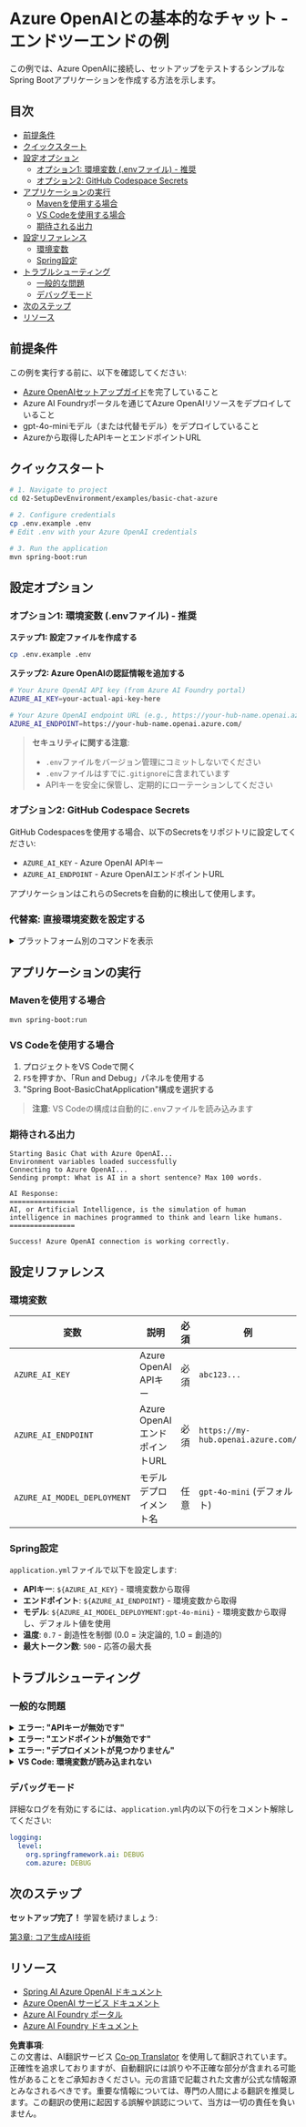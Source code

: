 <!--
CO_OP_TRANSLATOR_METADATA:
{
  "original_hash": "efd82efe50711d7e257eb943151d682c",
  "translation_date": "2025-07-27T13:36:37+00:00",
  "source_file": "02-SetupDevEnvironment/examples/basic-chat-azure/README.md",
  "language_code": "ja"
}
-->
# Azure OpenAIとの基本的なチャット - エンドツーエンドの例

この例では、Azure OpenAIに接続し、セットアップをテストするシンプルなSpring Bootアプリケーションを作成する方法を示します。

## 目次

- [前提条件](../../../../../02-SetupDevEnvironment/examples/basic-chat-azure)
- [クイックスタート](../../../../../02-SetupDevEnvironment/examples/basic-chat-azure)
- [設定オプション](../../../../../02-SetupDevEnvironment/examples/basic-chat-azure)
  - [オプション1: 環境変数 (.envファイル) - 推奨](../../../../../02-SetupDevEnvironment/examples/basic-chat-azure)
  - [オプション2: GitHub Codespace Secrets](../../../../../02-SetupDevEnvironment/examples/basic-chat-azure)
- [アプリケーションの実行](../../../../../02-SetupDevEnvironment/examples/basic-chat-azure)
  - [Mavenを使用する場合](../../../../../02-SetupDevEnvironment/examples/basic-chat-azure)
  - [VS Codeを使用する場合](../../../../../02-SetupDevEnvironment/examples/basic-chat-azure)
  - [期待される出力](../../../../../02-SetupDevEnvironment/examples/basic-chat-azure)
- [設定リファレンス](../../../../../02-SetupDevEnvironment/examples/basic-chat-azure)
  - [環境変数](../../../../../02-SetupDevEnvironment/examples/basic-chat-azure)
  - [Spring設定](../../../../../02-SetupDevEnvironment/examples/basic-chat-azure)
- [トラブルシューティング](../../../../../02-SetupDevEnvironment/examples/basic-chat-azure)
  - [一般的な問題](../../../../../02-SetupDevEnvironment/examples/basic-chat-azure)
  - [デバッグモード](../../../../../02-SetupDevEnvironment/examples/basic-chat-azure)
- [次のステップ](../../../../../02-SetupDevEnvironment/examples/basic-chat-azure)
- [リソース](../../../../../02-SetupDevEnvironment/examples/basic-chat-azure)

## 前提条件

この例を実行する前に、以下を確認してください:

- [Azure OpenAIセットアップガイド](../../getting-started-azure-openai.md)を完了していること  
- Azure AI Foundryポータルを通じてAzure OpenAIリソースをデプロイしていること  
- gpt-4o-miniモデル（または代替モデル）をデプロイしていること  
- Azureから取得したAPIキーとエンドポイントURL  

## クイックスタート

```bash
# 1. Navigate to project
cd 02-SetupDevEnvironment/examples/basic-chat-azure

# 2. Configure credentials
cp .env.example .env
# Edit .env with your Azure OpenAI credentials

# 3. Run the application
mvn spring-boot:run
```

## 設定オプション

### オプション1: 環境変数 (.envファイル) - 推奨

**ステップ1: 設定ファイルを作成する**
```bash
cp .env.example .env
```

**ステップ2: Azure OpenAIの認証情報を追加する**
```bash
# Your Azure OpenAI API key (from Azure AI Foundry portal)
AZURE_AI_KEY=your-actual-api-key-here

# Your Azure OpenAI endpoint URL (e.g., https://your-hub-name.openai.azure.com/)
AZURE_AI_ENDPOINT=https://your-hub-name.openai.azure.com/
```

> **セキュリティに関する注意**: 
> - `.env`ファイルをバージョン管理にコミットしないでください
> - `.env`ファイルはすでに`.gitignore`に含まれています
> - APIキーを安全に保管し、定期的にローテーションしてください

### オプション2: GitHub Codespace Secrets

GitHub Codespacesを使用する場合、以下のSecretsをリポジトリに設定してください:
- `AZURE_AI_KEY` - Azure OpenAI APIキー
- `AZURE_AI_ENDPOINT` - Azure OpenAIエンドポイントURL

アプリケーションはこれらのSecretsを自動的に検出して使用します。

### 代替案: 直接環境変数を設定する

<details>
<summary>プラットフォーム別のコマンドを表示</summary>

**Linux/macOS (bash/zsh):**
```bash
export AZURE_AI_KEY=your-actual-api-key-here
export AZURE_AI_ENDPOINT=https://your-hub-name.openai.azure.com/
```

**Windows (コマンドプロンプト):**
```cmd
set AZURE_AI_KEY=your-actual-api-key-here
set AZURE_AI_ENDPOINT=https://your-hub-name.openai.azure.com/
```

**Windows (PowerShell):**
```powershell
$env:AZURE_AI_KEY="your-actual-api-key-here"
$env:AZURE_AI_ENDPOINT="https://your-hub-name.openai.azure.com/"
```
</details>

## アプリケーションの実行

### Mavenを使用する場合

```bash
mvn spring-boot:run
```

### VS Codeを使用する場合

1. プロジェクトをVS Codeで開く
2. `F5`を押すか、「Run and Debug」パネルを使用する
3. "Spring Boot-BasicChatApplication"構成を選択する

> **注意**: VS Codeの構成は自動的に`.env`ファイルを読み込みます

### 期待される出力

```
Starting Basic Chat with Azure OpenAI...
Environment variables loaded successfully
Connecting to Azure OpenAI...
Sending prompt: What is AI in a short sentence? Max 100 words.

AI Response:
================
AI, or Artificial Intelligence, is the simulation of human intelligence in machines programmed to think and learn like humans.
================

Success! Azure OpenAI connection is working correctly.
```

## 設定リファレンス

### 環境変数

| 変数 | 説明 | 必須 | 例 |
|------|------|------|----|
| `AZURE_AI_KEY` | Azure OpenAI APIキー | 必須 | `abc123...` |
| `AZURE_AI_ENDPOINT` | Azure OpenAIエンドポイントURL | 必須 | `https://my-hub.openai.azure.com/` |
| `AZURE_AI_MODEL_DEPLOYMENT` | モデルデプロイメント名 | 任意 | `gpt-4o-mini` (デフォルト) |

### Spring設定

`application.yml`ファイルで以下を設定します:
- **APIキー**: `${AZURE_AI_KEY}` - 環境変数から取得
- **エンドポイント**: `${AZURE_AI_ENDPOINT}` - 環境変数から取得  
- **モデル**: `${AZURE_AI_MODEL_DEPLOYMENT:gpt-4o-mini}` - 環境変数から取得し、デフォルト値を使用
- **温度**: `0.7` - 創造性を制御 (0.0 = 決定論的, 1.0 = 創造的)
- **最大トークン数**: `500` - 応答の最大長

## トラブルシューティング

### 一般的な問題

<details>
<summary><strong>エラー: "APIキーが無効です"</strong></summary>

- `.env`ファイルに`AZURE_AI_KEY`が正しく設定されていることを確認してください
- Azure AI FoundryポータルからAPIキーを正確にコピーしたことを確認してください
- キーの周囲に余分なスペースや引用符がないことを確認してください
</details>

<details>
<summary><strong>エラー: "エンドポイントが無効です"</strong></summary>

- `AZURE_AI_ENDPOINT`が完全なURLを含んでいることを確認してください (例: `https://your-hub-name.openai.azure.com/`)
- 末尾のスラッシュの一貫性を確認してください
- エンドポイントがAzureのデプロイメント地域と一致していることを確認してください
</details>

<details>
<summary><strong>エラー: "デプロイメントが見つかりません"</strong></summary>

- モデルデプロイメント名がAzureでデプロイされたものと完全に一致していることを確認してください
- モデルが正常にデプロイされており、アクティブであることを確認してください
- デフォルトのデプロイメント名`gpt-4o-mini`を試してください
</details>

<details>
<summary><strong>VS Code: 環境変数が読み込まれない</strong></summary>

- `.env`ファイルがプロジェクトのルートディレクトリ（`pom.xml`と同じ階層）にあることを確認してください
- VS Codeの統合ターミナルで`mvn spring-boot:run`を実行してみてください
- VS Code Java拡張機能が正しくインストールされていることを確認してください
- 起動構成に`"envFile": "${workspaceFolder}/.env"`が含まれていることを確認してください
</details>

### デバッグモード

詳細なログを有効にするには、`application.yml`内の以下の行をコメント解除してください:

```yaml
logging:
  level:
    org.springframework.ai: DEBUG
    com.azure: DEBUG
```

## 次のステップ

**セットアップ完了！** 学習を続けましょう:

[第3章: コア生成AI技術](../../../03-CoreGenerativeAITechniques/README.md)

## リソース

- [Spring AI Azure OpenAI ドキュメント](https://docs.spring.io/spring-ai/reference/api/clients/azure-openai-chat.html)
- [Azure OpenAI サービス ドキュメント](https://learn.microsoft.com/azure/ai-services/openai/)
- [Azure AI Foundry ポータル](https://ai.azure.com/)
- [Azure AI Foundry ドキュメント](https://learn.microsoft.com/azure/ai-foundry/how-to/create-projects?tabs=ai-foundry&pivots=hub-project)

**免責事項**:  
この文書は、AI翻訳サービス [Co-op Translator](https://github.com/Azure/co-op-translator) を使用して翻訳されています。正確性を追求しておりますが、自動翻訳には誤りや不正確な部分が含まれる可能性があることをご承知おきください。元の言語で記載された文書が公式な情報源とみなされるべきです。重要な情報については、専門の人間による翻訳を推奨します。この翻訳の使用に起因する誤解や誤認について、当方は一切の責任を負いません。